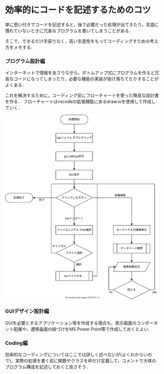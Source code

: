 # 効率的にコードを記述するためのコツ
単に思い付きでコードを記述すると，後で必要だった処理が出てきたり，言語に慣れていないときに冗長なプログラムを書いてしまうことがある．

そこで，できるだけ手戻りなく，高い生産性をもってコーディングすための考え方をメモする．

### プログラム設計編
インターネットで情報をあさりながら，ボトムアップ式にプログラムを作ると冗長なコードになってしまったり，必要な機能の実装が抜け落ちてたりすることがよくある．

これを解決するために，コーディング前にフローチャートを使った簡易な設計書を作る．
フローチャートはvscodeの拡張機能にあるdraw.ioを使用して作成していく．

![](./drawio/flow_material.drawio.svg)

### GUIデザイン設計編
GUIを必要とするアプリケーション等を作成する場合も，表示画面のコンポーネント配置や，遷移画面の紐づけをMS Power Point等で作成しておくとよい．

### Coding編
効率的なコーディングについてはここでは詳しく述べないが(よくわからいので)，実際の処理を書く前に関数やクラスを枠だけ定義して，コメントで大体のプログラム構成を記述しておくと良さそう．